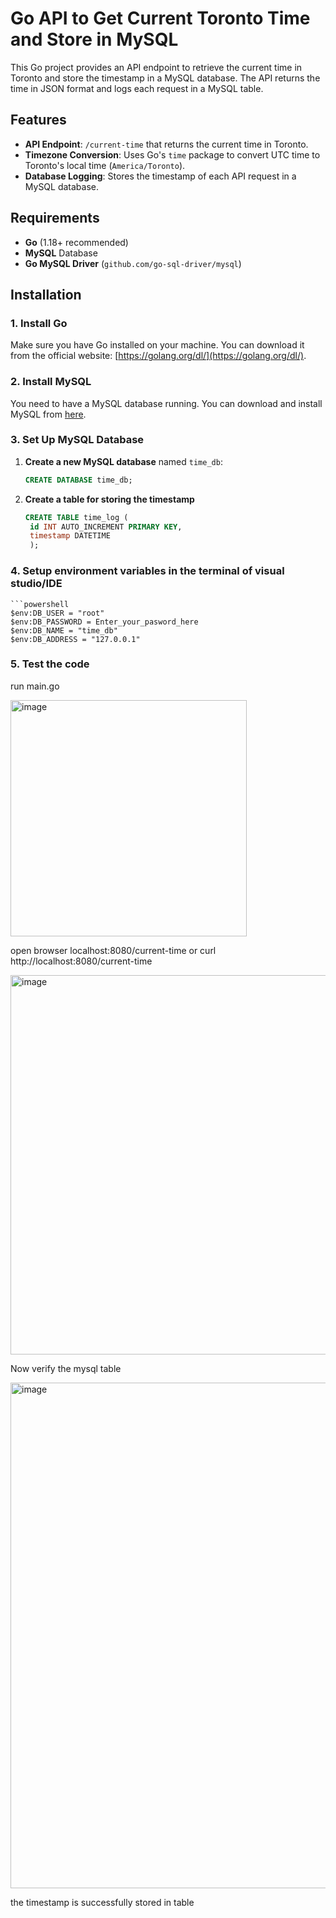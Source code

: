 # Go API to Get Current Toronto Time and Store in MySQL

This Go project provides an API endpoint to retrieve the current time in Toronto and store the timestamp in a MySQL database. The API returns the time in JSON format and logs each request in a MySQL table.

## Features

- **API Endpoint**: `/current-time` that returns the current time in Toronto.
- **Timezone Conversion**: Uses Go's `time` package to convert UTC time to Toronto's local time (`America/Toronto`).
- **Database Logging**: Stores the timestamp of each API request in a MySQL database.

## Requirements

- **Go** (1.18+ recommended)
- **MySQL** Database
- **Go MySQL Driver** (`github.com/go-sql-driver/mysql`)

## Installation

### 1. Install Go

Make sure you have Go installed on your machine. You can download it from the official website: [https://golang.org/dl/](https://golang.org/dl/).

### 2. Install MySQL

You need to have a MySQL database running. You can download and install MySQL from [here](https://dev.mysql.com/downloads/installer/).

### 3. Set Up MySQL Database

1. **Create a new MySQL database** named `time_db`:

   ```sql
   CREATE DATABASE time_db;

2. **Create a table for storing the timestamp**   
   ```sql
   CREATE TABLE time_log (
    id INT AUTO_INCREMENT PRIMARY KEY,
    timestamp DATETIME
    );

### 4. Setup environment variables in the terminal of visual studio/IDE
    ```powershell
    $env:DB_USER = "root"
    $env:DB_PASSWORD = Enter_your_pasword_here
    $env:DB_NAME = "time_db"
    $env:DB_ADDRESS = "127.0.0.1"
    

### 5. Test the code

run main.go 

<img width="378" alt="image" src="https://github.com/user-attachments/assets/e6464d46-7501-4b7d-ac52-776cbbb8304c">

open browser localhost:8080/current-time
or
curl http://localhost:8080/current-time

<img width="607" alt="image" src="https://github.com/user-attachments/assets/4ab03efb-de70-4ae9-8983-a6980c79d4b0">


Now verify the mysql table 


<img width="809" alt="image" src="https://github.com/user-attachments/assets/8a090ec9-0f1e-4796-9b81-4b371b9a510e">


the timestamp is successfully stored in table 



